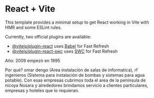 # React + Vite

This template provides a minimal setup to get React working in Vite with HMR and some ESLint rules.

Currently, two official plugins are available:

- [@vitejs/plugin-react](https://github.com/vitejs/vite-plugin-react/blob/main/packages/plugin-react/README.md) uses [Babel](https://babeljs.io/) for Fast Refresh
- [@vitejs/plugin-react-swc](https://github.com/vitejs/vite-plugin-react-swc) uses [SWC](https://swc.rs/) for Fast Refresh


Año: 2009 empezó en 1995

Por qué? omar dengo (Area instalación de salas de informatica), rf ingenieros (Sistema para instalación de bombas y sistemas para agua potable). Con esas empresas cubrimos toda el area de la peninsula de nicoya 
Nosara y alrededores brindamos servicio a clientes particulares, empresas y hoteles que lo requieran.